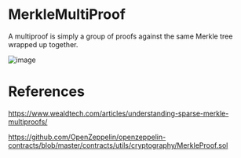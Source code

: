 # MerkleMultiProof

A multiproof is simply a group of proofs against the same Merkle tree wrapped up together. 

![image](https://user-images.githubusercontent.com/107927758/187845587-6de24c30-d5aa-47d5-8c0a-1de71b1a6926.png)

# References

https://www.wealdtech.com/articles/understanding-sparse-merkle-multiproofs/

https://github.com/OpenZeppelin/openzeppelin-contracts/blob/master/contracts/utils/cryptography/MerkleProof.sol
